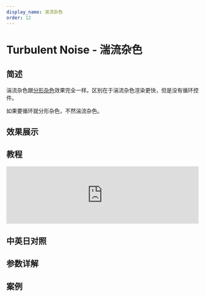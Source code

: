 ```yaml
---
display_name: 湍流杂色
order: 12
---
```


# Turbulent Noise - 湍流杂色

## 简述

湍流杂色跟[分形杂色](https://www.yuelili.com/docs/ae-effect/fractal-noise/)效果完全一样。区别在于湍流杂色渲染更快，但是没有循环控件。

如果要循环就分形杂色，不然湍流杂色。

## 效果展示

## 教程

<iframe src="https://player.bilibili.com/player.html?bvid=BV1e34y1X7Vj&page=10&high_quality=1" width="100%" allowfullscreen="allowfullscreen" frameborder="0"></iframe>

## 中英日对照

## 参数详解

## 案例
